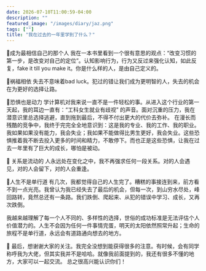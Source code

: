 ```yaml
---
date: 2026-07-10T11:00:59-04:00
description: ""
featured_image: "/images/diary/jaz.png"
tags: [""]
title: "我在过去的一年里学到了什么？"
---
```


📍成为最相信自己的那个人
 我在一本书里看到一个很有意思的观点：“改变习惯的第一步，是改变对自己的定位”。认知影响行为，行为又反过来强化认知，如此反复，fake it till you make it。你是什么样的人，是由自己定义的。



📍祸福相依
失去不意味着bad luck。犯过的错让我们成为更明智的人，失去的机会在为更好的选择让路。



📍恐惧也是动力
学计算机对我来说一直不是一件轻松的事。从进入这个行业的第一天起，我的耳边一直有：“工科女生就业有歧视” 的声音。面对沉重的压力，我在潜意识里总选择逃避，直到拖到最后，不得不付出更大的代价去弥补。
在漫长而残酷的竞争中，我终于完完全全地意识到：这是我的专业、我的工作、我的职业。我如果如果没有能力，我会失业；我如果不能做得比男生更好，我会失业。这些恐惧推着我不断去投入更多的时间和精力，不敢停下。而也正是这些恐惧，让我在过去一年里有了巨大的成长，哪怕是被动。



📍 关系是流动的
人永远处在变化之中，我不再强求任何一段关系。对的人会遇见，对的人会留下，对的人会重逢。



📍人生不是单行道
有几次，我都觉得自己的人生完了。糟糕的事接连到来，前方看不到一点光亮。我曾认为我已经失去了最后的机会，但每一次，到山穷水尽处，峰回路转，竟然总还有一条路。我们跌倒、爬起来、从犯的错误中学习、成长，又再次跌倒。

我越来越理解了每一个人不同的、多样性的选择，世俗的成功标准是无法评估个人价值潜力的。人生不会因为任何一件事情完蛋，明天的太阳依然照常升起；生命的旅程不是单行道，永远会有道路通向想去的地方。



💫
最后，想谢谢大家的关注。我完全没想到能获得很多的注意。有时候，会有同学称呼我为大佬，但其实我并不是哈哈。就像我前面提到的，我还有很多不懂的地方，大家可以一起交流。
总之很高兴能认识你们！

